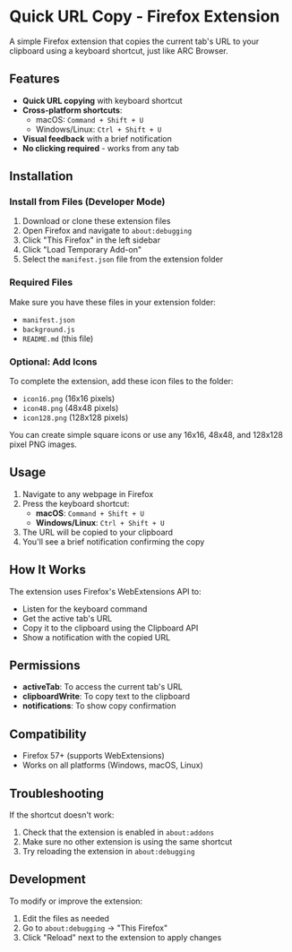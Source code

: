 # Quick URL Copy - Firefox Extension

A simple Firefox extension that copies the current tab's URL to your clipboard using a keyboard shortcut, just like ARC Browser.

## Features

- **Quick URL copying** with keyboard shortcut
- **Cross-platform shortcuts**: 
  - macOS: `Command + Shift + U`
  - Windows/Linux: `Ctrl + Shift + U`
- **Visual feedback** with a brief notification
- **No clicking required** - works from any tab

## Installation

### Install from Files (Developer Mode)

1. Download or clone these extension files
2. Open Firefox and navigate to `about:debugging`
3. Click "This Firefox" in the left sidebar
4. Click "Load Temporary Add-on"
5. Select the `manifest.json` file from the extension folder

### Required Files

Make sure you have these files in your extension folder:
- `manifest.json`
- `background.js`
- `README.md` (this file)

### Optional: Add Icons

To complete the extension, add these icon files to the folder:
- `icon16.png` (16x16 pixels)
- `icon48.png` (48x48 pixels)  
- `icon128.png` (128x128 pixels)

You can create simple square icons or use any 16x16, 48x48, and 128x128 pixel PNG images.

## Usage

1. Navigate to any webpage in Firefox
2. Press the keyboard shortcut:
   - **macOS**: `Command + Shift + U`
   - **Windows/Linux**: `Ctrl + Shift + U`
3. The URL will be copied to your clipboard
4. You'll see a brief notification confirming the copy

## How It Works

The extension uses Firefox's WebExtensions API to:
- Listen for the keyboard command
- Get the active tab's URL
- Copy it to the clipboard using the Clipboard API
- Show a notification with the copied URL

## Permissions

- **activeTab**: To access the current tab's URL
- **clipboardWrite**: To copy text to the clipboard
- **notifications**: To show copy confirmation

## Compatibility

- Firefox 57+ (supports WebExtensions)
- Works on all platforms (Windows, macOS, Linux)

## Troubleshooting

If the shortcut doesn't work:
1. Check that the extension is enabled in `about:addons`
2. Make sure no other extension is using the same shortcut
3. Try reloading the extension in `about:debugging`

## Development

To modify or improve the extension:
1. Edit the files as needed
2. Go to `about:debugging` → "This Firefox"
3. Click "Reload" next to the extension to apply changes